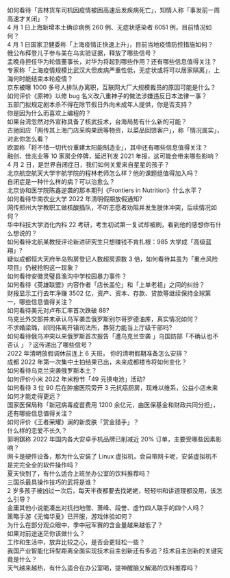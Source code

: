 如何看待「吉林货车司机因疫情被困高速后发疾病死亡」，知情人称「事发前一周高速才关闭」？  
4 月 1 日上海新增本土确诊病例 260 例、无症状感染者 6051 例，目前情况如何？  
4 月 1 日国家卫健委称「上海疫情正快速上升」，目前当地疫情防控措施如何？  
俄公布拜登儿子参与美在乌实验证据，释放了哪些信号？  
孟晚舟担任华为轮值董事长，对华为将起到哪些作用？还有哪些信息值得关注？  
专家称「上海疫情规模比武汉大但疾病严重性低，无症状或将可以居家隔离」，上海何时能结束本轮疫情？  
京东被曝 1000 多号人排队办离职，互联网大厂大规模裁员的原因可能是什么？  
如何评价《原神》以修 bug 名义改八重神子的做法涉嫌违反日本法律一事？  
五部门拟规定剧本杀不得在除节假日外向未成年人提供，你是否支持？  
你是因为什么而喜欢上编程的？  
如果台湾忽然对外宣称具备了核武技术，台海局势有什么新的可能？  
古驰回应「网传其上海门店采购果蔬等物资，以菜品回馈客户」，称「情况属实」，对此你怎么看？  
欧盟称「将不惜一切代价重建太阳能制造业」，其中还有哪些信息值得关注？  
融创、佳兆业等 10 家房企停牌，延迟刊发 2021 年报，这可能会带来哪些影响？  
4 月 2 日，是世界自闭症日，我们如何关爱来自星星的孩子？  
北京航空航天大学宇航学院的程林老师怎么样？他的课题组值得加入吗？  
自闭症是一种什么样的病？可以治愈么？  
北京协和医学院陈鑫逆袭的那本期刊《Frontiers in Nutrition》什么水平？  
如何看待华南农业大学 2022 年清明假期放假通知?  
网传郑州大学教职工做核酸插队，不听志愿者劝阻并发生肢体冲突，后续情况如何？  
华中科技大学消化内科 22 考研，考生初试第一复试却被刷，看到他的感想你有什么想说的？  
如何看待北航某教授评论新进研究生只想赚钱不肯扎根：985 大学成「高级蓝翔」?  
疑似成都恒大天府半岛购房登记人数超房源数 3 倍，如何看待其虽为「重点风险项目」仍被抢购这一现象？  
如何看待安徽灵璧县渔沟中学校园暴力事件？  
如何看待《英雄联盟》内容作者「店长盖伦」和「上单老祖」之间的纠纷？  
财报显示工行去年净赚 3502 亿，资产、资本、存款、贷款等继续保持全球第一，哪些信息值得关注？  
如何看待美元对卢布汇率首次跌破 88?  
乌克兰外交部并未承认乌军袭击俄罗斯别尔哥罗德油库，真实情况如何？  
不求婚梁璐，祁同伟离开镇司法所，靠努力能当上厅级干部吗?  
如何看待俄乌冲突以来俄罗斯首次报告「遭乌克兰空袭 」乌国防部「不确认也不否认 」？这传递出了哪些信号？  
2022 年清明放假调休前连上 6 天班， 你的清明假期准备怎么安排？  
成都 2022 年第一次集中土拍结果已出，未来成都楼市将如何变化？  
如何看待乌克兰突袭俄罗斯本土？  
如何评价小米 2022 年米粉节「49 元换电池」活动?  
如何看待 3 位 90 后在肿瘤医院旁开 3 元抗癌厨房，现难以维系，公益小店未来如何才能走得更远？  
国家医保局称「新冠病毒疫苗费用 1200 余亿元，由医保基金和财政共同分担」，还有哪些信息值得关注？  
如何评价《王者荣耀》澜的新皮肤「赏金猎手」？  
什么样的恋爱不长久？  
郭明錤称 2022 年国内各大安卓手机品牌已削减近 20% 订单，主要受哪些因素影响？  
网卡是硬件设备，那为什么安装了 Linux 虚拟机，会自带网卡呢，安装虚拟机不是完完全全的软件操作吗？  
夏天快到了，有什么适合上班坐办公室的饮料推荐吗？  
三国杀最具操作技巧的武将是谁？  
2 岁多孩子被凶过一次后，每天半夜都要去找姥姥，轻轻哄和讲道理都没用，该怎么引导？  
金庸其他小说能凑出对抗扫地僧、萧峰、段誉、虚竹四人联手的四个人吗？  
策略手游《无悔华夏》已开服，游戏体验如何？  
为什么在部分观众眼中，季中冠军赛的含金量越来越低了？  
如果对前途迷茫你该做什么？  
工作和生活中，放弃比较之心，是否会更轻松一些？  
我国产业智能化转型距离全面实现技术自主创新还有多远？技术自主创新的关键究竟是什么？  
天气越来越热，有什么适合在办公室喝，提神醒脑又解渴的饮料推荐吗？  
